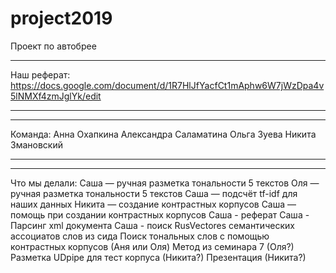 # project2019
Проект по автобрее
***
Наш реферат:
https://docs.google.com/document/d/1R7HlJfYacfCt1mAphw6W7jWzDpa4v5lNMXf4zmJglYk/edit
***
***
Команда:
Анна Охапкина
Александра Саламатина
Ольга Зуева
Никита Змановский
***
***
Что мы делали:
Саша — ручная разметка тональности 5 текстов
Оля — ручная разметка тональности 5 текстов
Саша — подсчёт tf-idf для наших данных
Никита — создание контрастных корпусов
Саша — помощь при создании контрастных корпусов
Саша - реферат
Саша - Парсинг xml документа 
Саша - поиск RusVectores семантических ассоциатов слов из сида
Поиск тональных слов с помощью контрастных корпусов (Аня или Оля)
Метод из семинара 7 (Оля?)
Разметка UDpipe для тест корпуса (Никита?)
Презентация (Никита?) 

